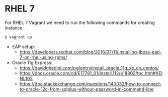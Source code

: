 # RHEL 7
For RHEL 7 Vagrant we need to run the following commands for creating instance:

```sh
$ vagrant up
```

* EAP setup:
    * https://developers.redhat.com/blog/2016/07/11/installing-jboss-eap-7-on-rhel-using-rpms/
* Oracle 11g Express: 
    * https://davidghedini.com/pg/entry/install_oracle_11g_xe_on_centos/
    * https://docs.oracle.com/cd/E17781_01/install.112/e18802/toc.htm#XEINL103
    * https://dba.stackexchange.com/questions/140032/how-to-connect-to-oracle-12c-from-sqlplus-without-password-in-command-line